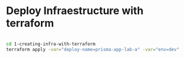 # Deploy Infraestructure with terraform

```bash

cd 1-creating-infra-with-terraform
terraform apply -var="deploy-name=prisma-app-lab-a" -var="env=dev"

```

